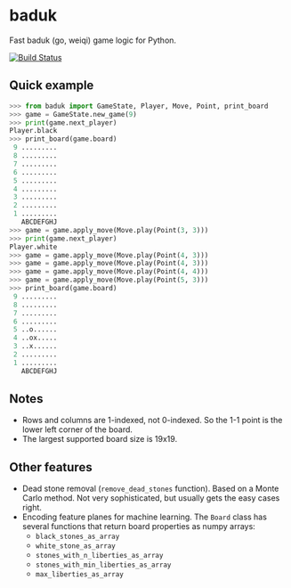 # baduk

Fast baduk (go, weiqi) game logic for Python.

[![Build Status](https://travis-ci.org/macfergus/baduk.svg?branch=master)](https://travis-ci.org/macfergus/baduk)

## Quick example

```python
>>> from baduk import GameState, Player, Move, Point, print_board
>>> game = GameState.new_game(9)
>>> print(game.next_player)
Player.black
>>> print_board(game.board)
 9 .........
 8 .........
 7 .........
 6 .........
 5 .........
 4 .........
 3 .........
 2 .........
 1 .........
   ABCDEFGHJ
>>> game = game.apply_move(Move.play(Point(3, 3)))
>>> print(game.next_player)
Player.white
>>> game = game.apply_move(Move.play(Point(4, 3)))
>>> game = game.apply_move(Move.play(Point(4, 3)))
>>> game = game.apply_move(Move.play(Point(4, 4)))
>>> game = game.apply_move(Move.play(Point(5, 3)))
>>> print_board(game.board)
 9 .........
 8 .........
 7 .........
 6 .........
 5 ..o......
 4 ..ox.....
 3 ..x......
 2 .........
 1 .........
   ABCDEFGHJ
```

## Notes

* Rows and columns are 1-indexed, not 0-indexed. So the 1-1 point is the lower left corner of the board.
* The largest supported board size is 19x19.

## Other features

* Dead stone removal (`remove_dead_stones` function). Based on a Monte Carlo method. Not very sophisticated, but usually gets the easy cases right.
* Encoding feature planes for machine learning. The `Board` class has several functions that return board properties as numpy arrays:
    - `black_stones_as_array`
    - `white_stone_as_array`
    - `stones_with_n_liberties_as_array`
    - `stones_with_min_liberties_as_array`
    - `max_liberties_as_array`
